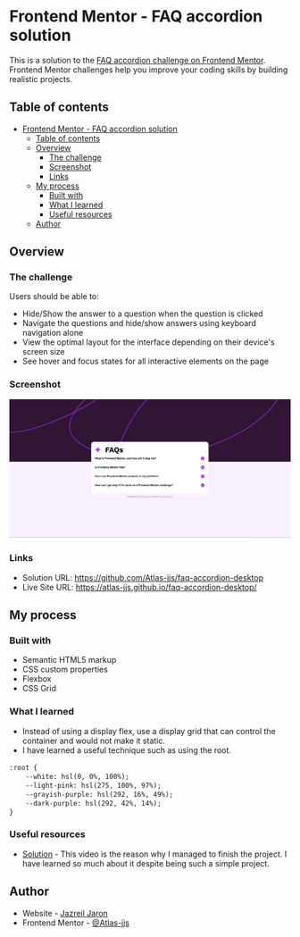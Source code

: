 # Frontend Mentor - FAQ accordion solution

This is a solution to the [FAQ accordion challenge on Frontend Mentor](https://www.frontendmentor.io/challenges/faq-accordion-wyfFdeBwBz). Frontend Mentor challenges help you improve your coding skills by building realistic projects. 

## Table of contents

- [Frontend Mentor - FAQ accordion solution](#frontend-mentor---faq-accordion-solution)
  - [Table of contents](#table-of-contents)
  - [Overview](#overview)
    - [The challenge](#the-challenge)
    - [Screenshot](#screenshot)
    - [Links](#links)
  - [My process](#my-process)
    - [Built with](#built-with)
    - [What I learned](#what-i-learned)
    - [Useful resources](#useful-resources)
  - [Author](#author)

## Overview

### The challenge

Users should be able to:

- Hide/Show the answer to a question when the question is clicked
- Navigate the questions and hide/show answers using keyboard navigation alone
- View the optimal layout for the interface depending on their device's screen size
- See hover and focus states for all interactive elements on the page

### Screenshot

![Desktop-view](assets/images/screenshot-desktop-view.png)

### Links

- Solution URL: https://github.com/Atlas-jjs/faq-accordion-desktop
- Live Site URL: https://atlas-jjs.github.io/faq-accordion-desktop/

## My process

### Built with

- Semantic HTML5 markup
- CSS custom properties
- Flexbox
- CSS Grid

### What I learned

- Instead of using a display flex, use a display grid that can control the container and would not make it static.
- I have learned a useful technique such as using the root.

```
:root {
    --white: hsl(0, 0%, 100%);
    --light-pink: hsl(275, 100%, 97%);
    --grayish-purple: hsl(292, 16%, 49%);
    --dark-purple: hsl(292, 42%, 14%);
}
```

### Useful resources

- [Solution](https://www.youtube.com/watch?v=HJuD66J7uCE&ab_channel=edsHTML*/) - This video is the reason why I managed to finish the project.
  I have learned so much about it despite being such a simple project.

## Author

- Website - [Jazreil Jaron](https://atlas-jjs.github.io/faq-accordion-desktop/)
- Frontend Mentor - [@Atlas-jjs](https://www.frontendmentor.io/profile/Atlas-jjs)

